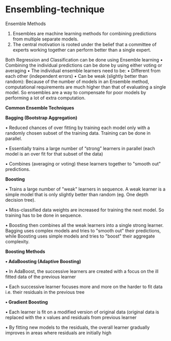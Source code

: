 # Ensembling-technique

Ensemble Methods

1. Ensembles are machine learning methods for combining predictions
from multiple separate models.
2. The central motivation is rooted under the belief that a committee of
experts working together can perform better than a single expert.


Both Regression and Classification can be done using Ensemble learning
• Combining the individual predictions can be done by using either voting or averaging
• The individual ensemble learners need to be:
• Different from each other (independent errors)
• Can be weak (slightly better than random): Because of the number of models in
an Ensemble method, computational requirements are much higher than that of
evaluating a single model. So ensembles are a way to compensate for poor
models by performing a lot of extra computation.


**Common Ensemble Techniques**

**Bagging (Bootstrap Aggregation)**

• Reduced chances of over fitting by training each model only with a randomly
chosen subset of the training data. Training can be done in parallel.

• Essentially trains a large number of “strong” learners in parallel (each model is
an over fit for that subset of the data)

• Combines (averaging or voting) these learners together to "smooth out"
predictions.

**Boosting**

• Trains a large number of "weak" learners in sequence. A weak learner is a
simple model that is only slightly better than random (eg. One depth decision
tree).

• Miss-classified data weights are increased for training the next model. So
training has to be done in sequence.

• Boosting then combines all the weak learners into a single strong learner.
Bagging uses complex models and tries to "smooth out" their predictions, while
Boosting uses simple models and tries to "boost" their aggregate complexity.


**Boosting Methods**

**• AdaBoosting (Adaptive Boosting)**

• In AdaBoost, the successive learners are created with a focus on the
ill fitted data of the previous learner

• Each successive learner focuses more and more on the harder to fit
data i.e. their residuals in the previous tree

**• Gradient Boosting**

• Each learner is fit on a modified version of original data (original data is
replaced with the x values and residuals from previous learner

• By fitting new models to the residuals, the overall learner gradually
improves in areas where residuals are initially high
